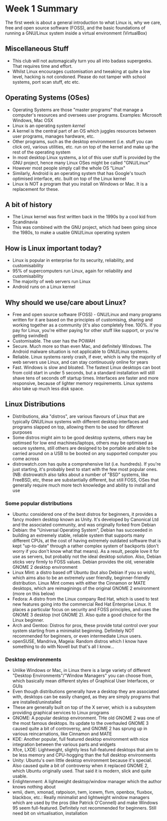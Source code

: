 # Week 1 Summary #

The first week is about a general introduction to what Linux is, why we care, free and open source software (FOSS), and the basic foundations of running a GNU/Linux system inside a virtual environment (VirtualBox)

## Miscellaneous Stuff ##

- This club will not automagically turn you all into badass supergeeks. That requires time and effort.
- Whilst Linux encourages customisation and tweaking at quite a low level, hacking is not condoned. Please do not tamper with school systems, port scan stuff, etc etc.

## Operating Systems (OSes) ##

- Operating Systems are those "master programs" that manage a computer's resources and oversees user programs. Examples: Microsoft Windows, Mac OSX
- Linux is an operating system *kernel*
- A kernel is the central part of an OS which juggles resources between user programs, manages hardware, etc.
- Other programs, such as the desktop environment (i.e. stuff you can click on), various utilities, etc. run on top of the kernel and make up the rest of the operating system
- In most desktop Linux systems, a lot of this user stuff is provided by the GNU project, hence many Linux OSes might be called "GNU/Linux"
- However most people simply call the whole OS "Linux"
- Similarly, Android is an operating system that has Google's touch optimised interface, etc. built on top of the Linux kernel
- Linux is NOT a program that you install on Windows or Mac. It is a replacement for these.

## A bit of history ##

- The Linux kernel was first written back in the 1990s by a cool kid from Scandinavia
- This was combined with the GNU project, which had been going since the 1980s, to make a usable GNU/Linux operating system

## How is Linux important today? ##

- Linux is popular in enterprise for its security, reliability, and customisability
- 95% of supercomputers run Linux, again for reliability and customisability
- The majority of web servers run Linux
- Android runs on a Linux kernel

## Why should we use/care about Linux? ##

- Free and open source software (FOSS) - GNU/Linux and many programs written for it are based on the principles of customising, sharing and working together as a community (it's also completely free. 100%. If you pay for Linux, you're either paying for other stuff like support, or you're getting swindled)
- Customisable. The user has the POWAH
- Secure. Much more so than even Mac, and definitely Windows. The Android malware situation is not applicable to GNU/Linux systems.
- Reliable. Linux systems rarely crash, if ever, which is why the majority of web servers use Linux, and can stay continuously online for years
- Fast. Windows is slow and bloated. The fastest Linux desktops can boot from cold start in under 5 seconds, but a standard installation will still shave tens of seconds off startup times. Interfaces are faster and more responsive, because of lighter memory requirements. Linux systems also take up much less disk space.

## Linux Distributions ##

- Distributions, aka "distros", are various flavours of Linux that are typically GNU/Linux systems with different desktop interfaces and programs slapped on top, allowing them to be used for different purposes
- Some distros might aim to be good desktop systems, others may be optimsed for low end machines/laptops, others may be optimised as secure systems, still others are designed to be portable and able to be carried around on a USB to be booted on any supported computer you come across
- distrowatch.com has quite a comprehensive list (i.e. hundreds). If you're just starting, it's probably best to start with the few most popular ones. (NB: distrowatch also talks about a number of "BSD" systems, like FreeBSD, etc, these are substantially different, but still FOSS, OSes that generally require much more tech knowledge and ability to install and use

### Some popular distributions ###

- Ubuntu: considered one of the best distros for beginners, it provides a fancy modern desktop known as Unity. It's developed by Canonical Ltd and the associated community, and was originally forked from Debian
- Debian: the "Universal Operating System", Debian has succeeded in building an extremely stable, reliable system that supports many different CPUs, at the cost of having extremely outdated software that is kept "up-to-date" through a rather complex system of backports (don't worry if you don't know what that means). As a result, people love it for use as servers, but probably not the ideal desktop solution. Also, Debian sticks very firmly to FOSS values. Debian provides the old, venerable GNOME 2 desktop environment
- Linux Mint: a distro based off Ubuntu (but also Debian if you so wish), which aims also to be an extremely user friendly, beginner-friendly distribution. Linux Mint comes with either the Cinnamon or MATE desktops, which are reimaginings of the original GNOME 2 environment (more on this below)
- Fedora: A distro from the Linux company Red Hat, which is used to test new features going into the commercial Red Hat Enterprise Linux. It places a particular focus on security and FOSS principles, and uses the GNOME 3 desktop (not GNOME 2). Also quite a good choice for the Linux beginner.
- Arch and Gentoo: Distros for pros, these provide total control over your system starting from a minimalist beginning. Definitely NOT recommended for beginners, or even intermediate Linux users.
- openSUSE, Mandriva, Mageia: Random distros which I know have something to do with Novell but that's all I know...

### Desktop environments ###

- Unlike Windows or Mac, in Linux there is a large variety of different "Desktop Environments"/"Window Managers" you can choose from, which basically mean different styles of Graphical User Interfaces, or GUIs
- Even though distributions generally have a desktop they are associated with, desktops can be easily changed, as they are simply programs that are installed/uninstalled
- These are generally built on top of the X server, which is a subsystem providing graphical services to Linux programs
- GNOME: A popular desktop environment. THe old GNOME 2 was one of the most famous desktops. Its update to the overhauled GNOME 3 caused quite a bit of controversy, and GNOME 2 has sprung up in various reincarnations, like Cinnamon and MATE
- KDE: Another popular, full featured desktop environment with nice integration between the various parts and widgets
- Xfce, LXDE: Lightweight, slightly less full-featured desktops that aim to be less memory and CPU-hogging than the full desktop environments
- Unity: Ubuntu's own little desktop environment because it's special. Also caused quite a bit of controversy when it replaced GNOME 2, which Ubuntu originally used. That said it is modern, slick and quite usable.
- Enlightenment: A lightweight desktop/window manager which the author knows nothing about
- wmii, dwm, xmonad, ratpoison, twm, icewm, flvm, openbox, fluxbox, blackbox, etc.: Really minimalist and lightweight window managers which are used by the pros (like Patrick O'Connell) and make Windows 95 seem full-featured. Definitely not recommended for beginners.
Still need bit on virtualisation, installation
